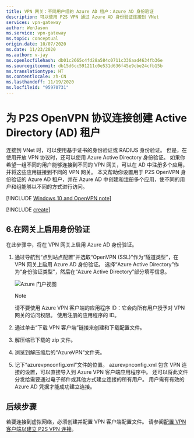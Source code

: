 ```yaml
---
title: VPN 网关：不同用户组的 Azure AD 租户：Azure AD 身份验证
description: 可以使用 P2S VPN 通过 Azure AD 身份验证连接到 VNet
services: vpn-gateway
author: WenJason
ms.service: vpn-gateway
ms.topic: conceptual
origin.date: 10/07/2020
ms.date: 11/23/2020
ms.author: v-jay
ms.openlocfilehash: db01c2665c4fd28a584c0711c336aad4634fb36e
ms.sourcegitcommit: db15d6cc591211c0e531d636f45e9cbe24cfb15b
ms.translationtype: HT
ms.contentlocale: zh-CN
ms.lasthandoff: 11/19/2020
ms.locfileid: "95970731"
---
```

# <a name="create-an-active-directory-ad-tenant-for-p2s-openvpn-protocol-connections"></a>为 P2S OpenVPN 协议连接创建 Active Directory (AD) 租户

连接到 VNet 时，可以使用基于证书的身份验证或 RADIUS 身份验证。 但是，在使用开放 VPN 协议时，还可以使用 Azure Active Directory 身份验证。 如果你希望一组不同的用户能够连接到不同的 VPN 网关，可以在 AD 中注册多个应用，并将这些应用链接到不同的 VPN 网关。 本文帮助你设置用于 P2S OpenVPN 身份验证的 Azure AD 租户，并在 Azure AD 中创建和注册多个应用，使不同的用户和组能够以不同的方式进行访问。

[!INCLUDE [Windows 10 and OpenVPN note](../../includes/vpn-gateway-openvpn-auth-include.md)]

[!INCLUDE [create](../../includes/openvpn-azure-ad-tenant-multi-app.md)]

## <a name="6-enable-authentication-on-the-gateway"></a><a name="enable-authentication"></a>6.在网关上启用身份验证

在此步骤中，将在 VPN 网关上启用 Azure AD 身份验证。

1. 通过导航到“点到站点配置”并选取“OpenVPN (SSL)”作为“隧道类型”，在 VPN 网关上启用 Azure AD 身份验证。 选择“Azure Active Directory”作为“身份验证类型”，然后在“Azure Active Directory”部分填写信息。

    ![Azure 门户视图](./media/openvpn-azure-ad-tenant-multi-app/azure-ad-auth-portal.png)

    > [!NOTE]
    > 请不要使用 Azure VPN 客户端的应用程序 ID：它会向所有用户授予对 VPN 网关的访问权限。 使用注册的应用程序的 ID。

2. 通过单击“下载 VPN 客户端”链接来创建和下载配置文件。

3. 解压缩已下载的 zip 文件。

4. 浏览到解压缩后的“AzureVPN”文件夹。

5. 记下“azurevpnconfig.xml”文件的位置。 azurevpnconfig.xml 包含 VPN 连接的设置，可以直接导入到 Azure VPN 客户端应用程序中。 还可以将此文件分发给需要通过电子邮件或其他方式建立连接的所有用户。 用户需有有效的 Azure AD 凭据才能成功建立连接。

## <a name="next-steps"></a>后续步骤

若要连接到虚拟网络，必须创建并配置 VPN 客户端配置文件。 请参阅[配置 VPN 客户端以建立 P2S VPN 连接](openvpn-azure-ad-client.md)。
